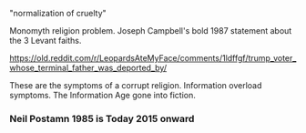 "normalization of cruelty"

Monomyth religion problem. Joseph Campbell's bold 1987 statement about the 3 Levant faiths.

https://old.reddit.com/r/LeopardsAteMyFace/comments/1ldffgf/trump_voter_whose_terminal_father_was_deported_by/

These are the symptoms of a corrupt religion. Information overload symptoms. The Information Age gone into fiction.

### Neil Postamn 1985 is Today 2015 onward

